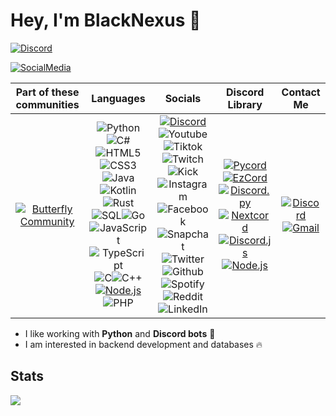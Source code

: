 # Hey, I'm BlackNexus 👋
[![Discord](https://img.shields.io/discord/1050422715586183250?style=for-the-badge&logo=discord&logoColor=white&label=Discord&labelColor=black&color=blue)](https://dc.gg/butterfly)

[![SocialMedia](https://cdn.discordapp.com/attachments/1149587956374458380/1231311356167327804/Banner_1_-_Kopie.png?ex=66367f0f&is=66240a0f&hm=06a9a0d0c0f9b79eb86992a3a6ce4f74418790e7b41651b77961ce6d01930c5e&)](https://dc.gg/butterfly)

| Part of these communities | Languages | Socials | Discord Library | Contact Me |
| :---: | :---: | :---: | :---: | :---: |
| [![Butterfly Community](https://cdn.discordapp.com/attachments/1149587956374458380/1231564571412660314/stilknall1.png?ex=66376ae3&is=6624f5e3&hm=6850be77ce913f6952a1a82880a7925a376b5c1908f9fc168488836210c68210&)](https://github.com/GangsMitglied) | ![Python](https://img.shields.io/badge/Python-3670A0?style=flat&logo=python&logoColor=ffdd54)![C#](https://img.shields.io/badge/C%23-%23239120.svg?style=flat&logo=csharp&logoColor=white)![HTML5](https://img.shields.io/badge/HTML5-%23E34F26.svg?style=flat&logo=html5&logoColor=white)![CSS3](https://img.shields.io/badge/CSS3-%231572B6.svg?style=flat&logo=css3&logoColor=white)![Java](https://img.shields.io/badge/Java-ED8B00?style=flat&logo=openjdk&logoColor=white)![Kotlin](https://img.shields.io/badge/Kotlin-%230095D5.svg?style=flat&logo=kotlin&logoColor=white)![Rust](https://img.shields.io/badge/Rust-%23525453?style=flat&logo=Rust)![SQL](https://img.shields.io/badge/SQL-%230565ff?style=flat&logo=adminer&logoColor=%23000000)![Go](https://img.shields.io/badge/Go-%23010d69?style=flat&logo=go)![JavaScript](https://img.shields.io/badge/JavaScript-%23323330.svg?style=flat&logo=javascript&logoColor=%23F7DF1E)![TypeScript](https://shields.io/badge/TypeScript-3178C6?logo=TypeScript&logoColor=FFF&style=flat)![C](https://img.shields.io/badge/c-%23250342?style=flat&logo=c)![C++](https://img.shields.io/badge/-C++-blue?logo=cplusplus)[![Node.js](https://img.shields.io/badge/Node.js-black?flat&logo=Node.js)](https://nodejs.org/docs/latest/api/)![PHP](https://img.shields.io/badge/PHP-777BB4?style=flat&logo=php&logoColor=white) | [![Discord](https://img.shields.io/badge/Discord-%235865F2?style=plastic&logo=discord&logoColor=white)](https://discord.com/users/937662890406727680)![Youtube](https://img.shields.io/badge/YouTube-%23cc0202?style=plastic&logo=youtube)![Tiktok](https://img.shields.io/badge/TikTok-%23000000?style=plastic&logo=TikTok)![Twitch](https://img.shields.io/badge/Twitch-%23480763?style=plastic&logo=twitch)![Kick](https://img.shields.io/badge/Kick-darkgreen?style=plastic&logo=Kick)![Instagram](https://img.shields.io/badge/Instagram-%237d0748?style=plastic&logo=instagram)![Facebook](https://img.shields.io/badge/Facebook-%230313a3?style=plastic&logo=Facebook)![Snapchat](https://img.shields.io/badge/Snapchat-%23787005?style=plastic&logo=Snapchat)![Twitter](https://img.shields.io/badge/Twitter-%23000000?style=plastic&logo=X)![Github](https://img.shields.io/badge/GitHub-%23000000?style=plastic&logo=GitHub)![Spotify](https://img.shields.io/badge/Spotify-%2303590d?style=plastic&logo=Spotify)![Reddit](https://img.shields.io/badge/Reddit-%230000?style=plastic&logo=Reddit)![LinkedIn](https://img.shields.io/badge/LinkedIn-%230670c2?style=plastic&logo=LinkedIn) | [![Pycord](https://img.shields.io/badge/Pycord-%2328e091?style=flat-square&logo=git&logoColor=white)](https://docs.pycord.dev/en/stable/)[![EzCord](https://img.shields.io/badge/EzCord-%2313ad4c?style=flat-square&logo=git&logoColor=white)](https://ezcord.readthedocs.io/en/latest/)[![Discord.py](https://img.shields.io/badge/Discord.py-%230363ff?style=flat-square&logo=git&logoColor=white)](https://discordpy.readthedocs.io/en/stable/)[![Nextcord](https://img.shields.io/badge/Nextcord-%23665f02?style=flat-square&logo=git&logoColor=%239aab07)](https://docs.nextcord.dev/en/stable/)[![Discord.js](https://img.shields.io/badge/Discord.js-%232c28e0?style=flat-square&logo=git&logoColor=white)](https://discord.js.org/)[![Node.js](https://img.shields.io/badge/Node.js-black?flat-square&logo=Node.js)](https://nodejs.org/docs/latest/api/) | [![Discord](https://img.shields.io/badge/Discord-%235865F2?style=plastic&logo=discord&logoColor=white)](https://discord.com/users/937662890406727680)[![Gmail](https://img.shields.io/badge/Gmail-D14836?style=plastic&logo=gmail&logoColor=white)](mailto:tempmail@gmail.com) |

- I like working with **Python** and **Discord bots** 👾
- I am interested in backend development and databases 🔥

## Stats
[![](https://github-readme-stats.vercel.app/api?username=Gangsmitglied&show_icons=true&theme=dracula)](https://github.com/Gangsmitglied)
